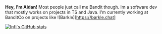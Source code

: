 **Hey, I'm Aidan!** Most people just call me Bandit though. Im a software dev that mostly works on projects in TS and Java. I'm currently working at BanditCo on projects like !(Barkle)[https://barkle.chat]

[![Infi's GitHub stats](https://github-readme-stats.vercel.app/api?username=AidanTheBandit1&count_private=true&show_icons=true&theme=midnight-purple)](https://github.com/AidanTheBandit1/github-readme-stats)
